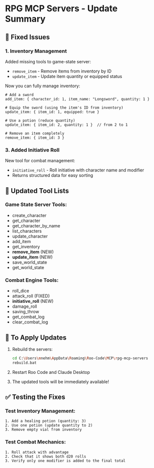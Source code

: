 # RPG MCP Servers - Update Summary

## 🔧 Fixed Issues

### 1. **Inventory Management**
Added missing tools to game-state server:
- `remove_item` - Remove items from inventory by ID
- `update_item` - Update item quantity or equipped status

Now you can fully manage inventory:
```
# Add a sword
add_item: { character_id: 1, item_name: "Longsword", quantity: 1 }

# Equip the sword (using the item's ID from inventory)
update_item: { item_id: 1, equipped: true }

# Use a potion (reduce quantity)
update_item: { item_id: 2, quantity: 1 }  // from 2 to 1

# Remove an item completely
remove_item: { item_id: 3 }
```


### 3. **Added Initiative Roll**
New tool for combat management:
- `initiative_roll` - Roll initiative with character name and modifier
- Returns structured data for easy sorting

## 📝 Updated Tool Lists

### Game State Server Tools:
- create_character
- get_character
- get_character_by_name
- list_characters
- update_character
- add_item
- get_inventory
- **remove_item** (NEW)
- **update_item** (NEW)
- save_world_state
- get_world_state

### Combat Engine Tools:
- roll_dice
- attack_roll (FIXED)
- **initiative_roll** (NEW)
- damage_roll
- saving_throw
- get_combat_log
- clear_combat_log

## 🚀 To Apply Updates

1. Rebuild the servers:
   ```bash
   cd C:\Users\mnehm\AppData\Roaming\Roo-Code\MCP\rpg-mcp-servers
   rebuild.bat
   ```

2. Restart Roo Code and Claude Desktop

3. The updated tools will be immediately available!

## ✅ Testing the Fixes

### Test Inventory Management:
```
1. Add a healing potion (quantity: 3)
2. Use one potion (update quantity to 2)
3. Remove empty vial from inventory
```

### Test Combat Mechanics:
```
1. Roll attack with advantage
2. Check that it shows both d20 rolls
3. Verify only one modifier is added to the final total
```

